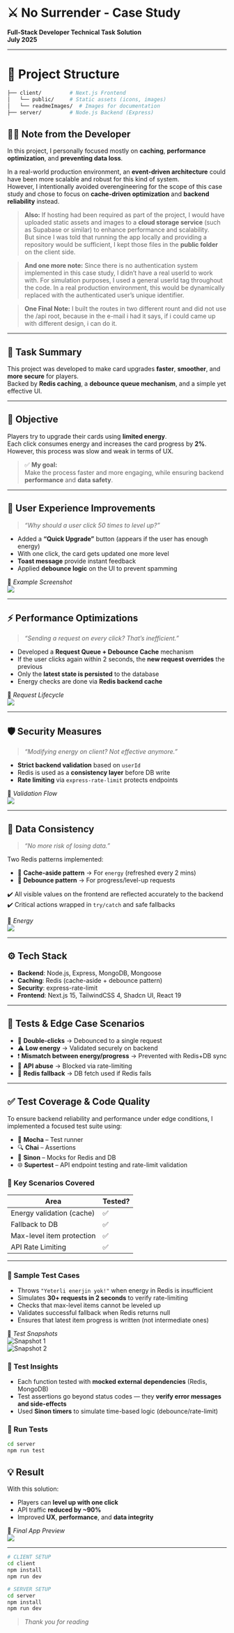# ⚔️ No Surrender - Case Study  
**Full-Stack Developer Technical Task Solution**  
**July 2025**

---
# 📁  Project Structure 
```bash
├── client/         # Next.js Frontend
│   └── public/     # Static assets (icons, images)
│   └── readmeImages/  # Images for documentation
├── server/         # Node.js Backend (Express)
```
## 🧑‍💻 Note from the Developer

In this project, I personally focused mostly on **caching**, **performance optimization**, and **preventing data loss**.

In a real-world production environment, an **event-driven architecture** could have been more scalable and robust for this kind of system.  
However, I intentionally avoided overengineering for the scope of this case study and chose to focus on **cache-driven optimization** and **backend reliability** instead.

> **Also:** If hosting had been required as part of the project, I would have uploaded static assets and images to a **cloud storage service** (such as Supabase or similar) to enhance performance and scalability.  
But since I was told that running the app locally and providing a repository would be sufficient, I kept those files in the **public folder** on the client side.

> **And one more note:** Since there is no authentication system implemented in this case study, I didn’t have a real userId to work with.
For simulation purposes, I used a general userId tag throughout the code.
In a real production environment, this would be dynamically replaced with the authenticated user’s unique identifier.

> **One Final Note:** I built the routes in two different rount and did not use the /api root, because in the e-mail i had it says, if i could came up with different design, i can do it.  

---

## 🧩 Task Summary

This project was developed to make card upgrades **faster**, **smoother**, and **more secure** for players.  
Backed by **Redis caching**, a **debounce queue mechanism**, and a simple yet effective UI.

---

## 🎯 Objective

Players try to upgrade their cards using **limited energy**.  
Each click consumes energy and increases the card progress by **2%**.  
However, this process was slow and weak in terms of UX.

> ✅ **My goal:**  
Make the process faster and more engaging, while ensuring backend **performance** and **data safety**.

---

## 🧠 User Experience Improvements

> _“Why should a user click 50 times to level up?”_

- Added a **“Quick Upgrade”** button (appears if the user has enough energy)
- With one click, the card gets updated one more level
- **Toast message** provide instant feedback
- Applied **debounce logic** on the UI to prevent spamming

📸 _Example Screenshot_  
<img src="client/readmeImages/currentCardStructure.PNG">

---

## ⚡ Performance Optimizations

> _“Sending a request on every click? That’s inefficient.”_

- Developed a **Request Queue + Debounce Cache** mechanism
- If the user clicks again within 2 seconds, the **new request overrides** the previous
- Only the **latest state is persisted** to the database
- Energy checks are done via **Redis backend cache**

📸 _Request Lifecycle_  
<img src="client/readmeImages/performanceCache.PNG">

---

## 🛡️ Security Measures

> _“Modifying energy on client? Not effective anymore.”_

- **Strict backend validation** based on `userId`
- Redis is used as a **consistency layer** before DB write
- **Rate limiting** via `express-rate-limit` protects endpoints

📸 _Validation Flow_  
<img src="client/readmeImages/redisCacheEnergy.PNG">

---

## 🧷 Data Consistency

> _“No more risk of losing data.”_

Two Redis patterns implemented:

- 🧊 **Cache-aside pattern** → For `energy` (refreshed every 2 mins)
- 🔁 **Debounce pattern** → For progress/level-up requests

✔️ All visible values on the frontend are reflected accurately to the backend  
✔️ Critical actions wrapped in `try/catch` and safe fallbacks

📸 _Energy_  
<img src="client/readmeImages/energySection.PNG">

---

## ⚙️ Tech Stack

- **Backend**: Node.js, Express, MongoDB, Mongoose  
- **Caching**: Redis (cache-aside + debounce pattern)  
- **Security**: express-rate-limit  
- **Frontend**: Next.js 15, TailwindCSS 4, Shadcn UI, React 19  

---

## 🧪 Tests & Edge Case Scenarios

- 🔁 **Double-clicks** → Debounced to a single request  
- ⚠️ **Low energy** → Validated securely on backend  
- ❗ **Mismatch between energy/progress** → Prevented with Redis+DB sync  
- 🚫 **API abuse** → Blocked via rate-limiting  
- 🔄 **Redis fallback** → DB fetch used if Redis fails

---

## ✅ Test Coverage & Code Quality

To ensure backend reliability and performance under edge conditions, I implemented a focused test suite using:

- 🧪 **Mocha** – Test runner  
- 🔍 **Chai** – Assertions  
- 🧰 **Sinon** – Mocks for Redis and DB  
- 🌐 **Supertest** – API endpoint testing and rate-limit validation  

### 🔬 Key Scenarios Covered

| Area                        | Tested? |
|----------------------------|---------|
| Energy validation (cache)  | ✅      |
| Fallback to DB             | ✅      |
| Max-level item protection  | ✅      |
| API Rate Limiting          | ✅      |

---

### 🧪 Sample Test Cases

- Throws `"Yeterli enerjin yok!"` when energy in Redis is insufficient  
- Simulates **30+ requests in 2 seconds** to verify rate-limiting  
- Checks that max-level items cannot be leveled up  
- Validates successful fallback when Redis returns null  
- Ensures that latest item progress is written (not intermediate ones)

📸 _Test Snapshots_  
![Snapshot 1](client/readmeImages/totalTests1.PNG)  
![Snapshot 2](client/readmeImages/totalTests2.PNG)

### 🧠 Test Insights

- Each function tested with **mocked external dependencies** (Redis, MongoDB)  
- Test assertions go beyond status codes — they **verify error messages and side-effects**  
- Used **Sinon timers** to simulate time-based logic (debounce/rate-limit)

### 🚀 Run Tests

```bash
cd server
npm run test
```
## 💡 Result

With this solution:

- Players can **level up with one click**
- API traffic **reduced by ~90%**
- Improved **UX**, **performance**, and **data integrity**

📸 _Final App Preview_  
<img src="client/readmeImages/generalDesign.PNG">

---

```bash
# CLIENT SETUP
cd client
npm install
npm run dev

# SERVER SETUP
cd server
npm install
npm run dev
```

> _Thank you for reading_  
